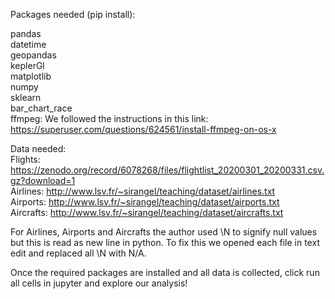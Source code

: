 Packages needed (pip install):  

pandas  
datetime  
geopandas  
keplerGl  
matplotlib  
numpy  
sklearn  
bar_chart_race  
ffmpeg: We followed the instructions in this link: https://superuser.com/questions/624561/install-ffmpeg-on-os-x  

Data needed:  
Flights: https://zenodo.org/record/6078268/files/flightlist_20200301_20200331.csv.gz?download=1  
Airlines: http://www.lsv.fr/~sirangel/teaching/dataset/airlines.txt  
Airports: http://www.lsv.fr/~sirangel/teaching/dataset/airports.txt  
Aircrafts: http://www.lsv.fr/~sirangel/teaching/dataset/aircrafts.txt  

For Airlines, Airports and Aircrafts the author used \N to signify null values but this is read as new line in python. To fix this we opened each file in text edit and replaced all \N with N/A.  

Once the required packages are installed and all data is collected, click run all cells in jupyter and explore our analysis!
